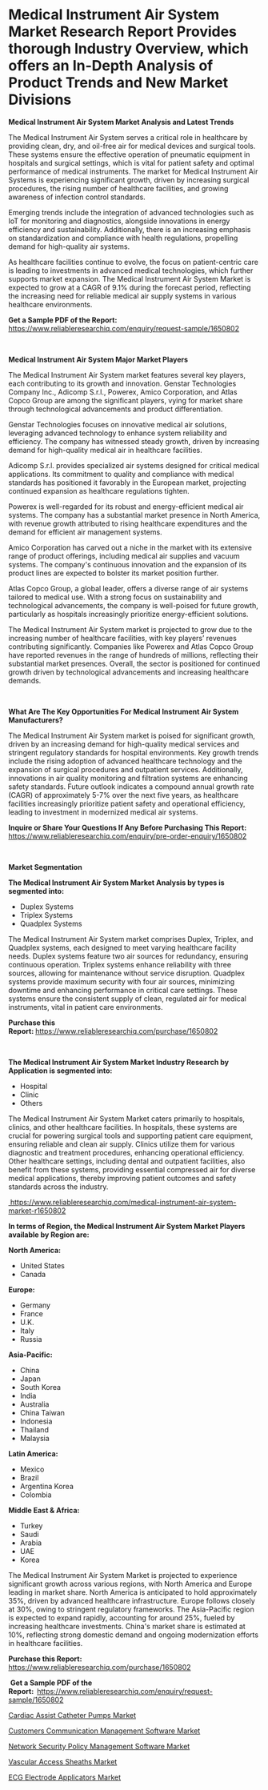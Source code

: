 <p><h1>Medical Instrument Air System Market Research Report Provides thorough Industry Overview, which offers an In-Depth Analysis of Product Trends and New Market Divisions</h1></p><p><strong>Medical Instrument Air System Market Analysis and Latest Trends</strong></p>
<p><p>The Medical Instrument Air System serves a critical role in healthcare by providing clean, dry, and oil-free air for medical devices and surgical tools. These systems ensure the effective operation of pneumatic equipment in hospitals and surgical settings, which is vital for patient safety and optimal performance of medical instruments. The market for Medical Instrument Air Systems is experiencing significant growth, driven by increasing surgical procedures, the rising number of healthcare facilities, and growing awareness of infection control standards. </p><p>Emerging trends include the integration of advanced technologies such as IoT for monitoring and diagnostics, alongside innovations in energy efficiency and sustainability. Additionally, there is an increasing emphasis on standardization and compliance with health regulations, propelling demand for high-quality air systems. </p><p>As healthcare facilities continue to evolve, the focus on patient-centric care is leading to investments in advanced medical technologies, which further supports market expansion. The Medical Instrument Air System Market is expected to grow at a CAGR of 9.1% during the forecast period, reflecting the increasing need for reliable medical air supply systems in various healthcare environments.</p></p>
<p><strong>Get a Sample PDF of the Report:&nbsp;</strong> <a href="https://www.reliableresearchiq.com/enquiry/request-sample/1650802?utm_campaign=1106&utm_medium=2&utm_source=Github&utm_content=ia&utm_term=08122024&utm_id=medical-instrument-air-system">https://www.reliableresearchiq.com/enquiry/request-sample/1650802</a></p>
<p>&nbsp;</p>
<p><strong>Medical Instrument Air System Major Market Players</strong></p>
<p><p>The Medical Instrument Air System market features several key players, each contributing to its growth and innovation. Genstar Technologies Company Inc., Adicomp S.r.l., Powerex, Amico Corporation, and Atlas Copco Group are among the significant players, vying for market share through technological advancements and product differentiation.</p><p>Genstar Technologies focuses on innovative medical air solutions, leveraging advanced technology to enhance system reliability and efficiency. The company has witnessed steady growth, driven by increasing demand for high-quality medical air in healthcare facilities.</p><p>Adicomp S.r.l. provides specialized air systems designed for critical medical applications. Its commitment to quality and compliance with medical standards has positioned it favorably in the European market, projecting continued expansion as healthcare regulations tighten.</p><p>Powerex is well-regarded for its robust and energy-efficient medical air systems. The company has a substantial market presence in North America, with revenue growth attributed to rising healthcare expenditures and the demand for efficient air management systems.</p><p>Amico Corporation has carved out a niche in the market with its extensive range of product offerings, including medical air supplies and vacuum systems. The company's continuous innovation and the expansion of its product lines are expected to bolster its market position further.</p><p>Atlas Copco Group, a global leader, offers a diverse range of air systems tailored to medical use. With a strong focus on sustainability and technological advancements, the company is well-poised for future growth, particularly as hospitals increasingly prioritize energy-efficient solutions.</p><p>The Medical Instrument Air System market is projected to grow due to the increasing number of healthcare facilities, with key players’ revenues contributing significantly. Companies like Powerex and Atlas Copco Group have reported revenues in the range of hundreds of millions, reflecting their substantial market presences. Overall, the sector is positioned for continued growth driven by technological advancements and increasing healthcare demands.</p></p>
<p>&nbsp;</p>
<p><strong>What Are The Key Opportunities For Medical Instrument Air System Manufacturers?</strong></p>
<p><p>The Medical Instrument Air System market is poised for significant growth, driven by an increasing demand for high-quality medical services and stringent regulatory standards for hospital environments. Key growth trends include the rising adoption of advanced healthcare technology and the expansion of surgical procedures and outpatient services. Additionally, innovations in air quality monitoring and filtration systems are enhancing safety standards. Future outlook indicates a compound annual growth rate (CAGR) of approximately 5-7% over the next five years, as healthcare facilities increasingly prioritize patient safety and operational efficiency, leading to investment in modernized medical air systems.</p></p>
<p><strong>Inquire or Share Your Questions If Any Before Purchasing This Report:</strong> <a href="https://www.reliableresearchiq.com/enquiry/pre-order-enquiry/1650802?utm_campaign=1106&utm_medium=2&utm_source=Github&utm_content=ia&utm_term=08122024&utm_id=medical-instrument-air-system">https://www.reliableresearchiq.com/enquiry/pre-order-enquiry/1650802</a></p>
<p>&nbsp;</p>
<p><strong>Market Segmentation</strong></p>
<p><strong>The Medical Instrument Air System Market Analysis by types is segmented into:</strong></p>
<p><ul><li>Duplex Systems</li><li>Triplex Systems</li><li>Quadplex Systems</li></ul></p>
<p><p>The Medical Instrument Air System market comprises Duplex, Triplex, and Quadplex systems, each designed to meet varying healthcare facility needs. Duplex systems feature two air sources for redundancy, ensuring continuous operation. Triplex systems enhance reliability with three sources, allowing for maintenance without service disruption. Quadplex systems provide maximum security with four air sources, minimizing downtime and enhancing performance in critical care settings. These systems ensure the consistent supply of clean, regulated air for medical instruments, vital in patient care environments.</p></p>
<p><strong>Purchase this Report:&nbsp;</strong><a href="https://www.reliableresearchiq.com/purchase/1650802?utm_campaign=1106&utm_medium=2&utm_source=Github&utm_content=ia&utm_term=08122024&utm_id=medical-instrument-air-system">https://www.reliableresearchiq.com/purchase/1650802</a></p>
<p>&nbsp;</p>
<p><strong>The Medical Instrument Air System Market Industry Research by Application is segmented into:</strong></p>
<p><ul><li>Hospital</li><li>Clinic</li><li>Others</li></ul></p>
<p><p>The Medical Instrument Air System Market caters primarily to hospitals, clinics, and other healthcare facilities. In hospitals, these systems are crucial for powering surgical tools and supporting patient care equipment, ensuring reliable and clean air supply. Clinics utilize them for various diagnostic and treatment procedures, enhancing operational efficiency. Other healthcare settings, including dental and outpatient facilities, also benefit from these systems, providing essential compressed air for diverse medical applications, thereby improving patient outcomes and safety standards across the industry.</p></p>
<p><a href="https://www.reliableresearchiq.com/medical-instrument-air-system-market-r1650802?utm_campaign=1106&utm_medium=2&utm_source=Github&utm_content=ia&utm_term=08122024&utm_id=medical-instrument-air-system">&nbsp;https://www.reliableresearchiq.com/medical-instrument-air-system-market-r1650802</a></p>
<p><strong>In terms of Region, the Medical Instrument Air System Market Players available by Region are:</strong></p>
<p>
    <p> <strong> North America: </strong>
        <ul>
            <li>United States</li>
            <li>Canada</li>
        </ul>
        </p> 
    <p> <strong> Europe: </strong>
        <ul>
            <li>Germany</li>
            <li>France</li>
            <li>U.K.</li>
            <li>Italy</li>
            <li>Russia</li>
        </ul>
        </p> 
    <p> <strong> Asia-Pacific: </strong>
        <ul>
            <li>China</li>
            <li>Japan</li>
            <li>South Korea</li>
            <li>India</li>
            <li>Australia</li>
            <li>China Taiwan</li>
            <li>Indonesia</li>
            <li>Thailand</li>
            <li>Malaysia</li>
        </ul>
        </p> 
    <p> <strong> Latin America: </strong>
        <ul>
            <li>Mexico</li>
            <li>Brazil</li>
            <li>Argentina Korea</li>
            <li>Colombia</li>
        </ul>
        </p> 
    <p> <strong> Middle East & Africa: </strong>
        <ul>
            <li>Turkey</li>
            <li>Saudi</li>
            <li>Arabia</li>
            <li>UAE</li>
            <li>Korea</li>
        </ul>
    </p>
    </p>
<p><p>The Medical Instrument Air System Market is projected to experience significant growth across various regions, with North America and Europe leading in market share. North America is anticipated to hold approximately 35%, driven by advanced healthcare infrastructure. Europe follows closely at 30%, owing to stringent regulatory frameworks. The Asia-Pacific region is expected to expand rapidly, accounting for around 25%, fueled by increasing healthcare investments. China's market share is estimated at 10%, reflecting strong domestic demand and ongoing modernization efforts in healthcare facilities.</p></p>
<p><strong>Purchase this Report: </strong><a href="https://www.reliableresearchiq.com/purchase/1650802?utm_campaign=1106&utm_medium=2&utm_source=Github&utm_content=ia&utm_term=08122024&utm_id=medical-instrument-air-system">https://www.reliableresearchiq.com/purchase/1650802</a></p>
<p>&nbsp;<strong>Get a Sample PDF of the Report:&nbsp;&nbsp;</strong><a href="https://www.reliableresearchiq.com/enquiry/request-sample/1650802?utm_campaign=1106&utm_medium=2&utm_source=Github&utm_content=ia&utm_term=08122024&utm_id=medical-instrument-air-system">https://www.reliableresearchiq.com/enquiry/request-sample/1650802</a></p>
<p><strong></strong></p>
<p><p><a href="https://www.linkedin.com/pulse/compreh-proposis-fbaif?utm_campaign=1106&utm_medium=2&utm_source=Github&utm_content=ia&utm_term=08122024&utm_id=medical-instrument-air-system">Cardiac Assist Catheter Pumps Market</a></p><p><a href="https://www.linkedin.com/pulse/customers-communication-management-software-market-forecast-zgpme?utm_campaign=1106&utm_medium=2&utm_source=Github&utm_content=ia&utm_term=08122024&utm_id=medical-instrument-air-system">Customers Communication Management Software Market</a></p><p><a href="https://www.linkedin.com/pulse/according-latest-trend-analysis-network-security-policy-management-aqfbe?utm_campaign=1106&utm_medium=2&utm_source=Github&utm_content=ia&utm_term=08122024&utm_id=medical-instrument-air-system">Network Security Policy Management Software Market</a></p><p><a href="https://www.linkedin.com/pulse/growth-forecast-vascular-access-sheaths-market-projected-12-1ugbc?utm_campaign=1106&utm_medium=2&utm_source=Github&utm_content=ia&utm_term=08122024&utm_id=medical-instrument-air-system">Vascular Access Sheaths Market</a></p><p><a href="https://www.linkedin.com/pulse/ecg-electrode-applicators-market-analysis-size-share-trends-0ufye?utm_campaign=1106&utm_medium=2&utm_source=Github&utm_content=ia&utm_term=08122024&utm_id=medical-instrument-air-system">ECG Electrode Applicators Market</a></p></p>